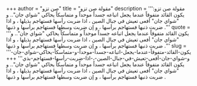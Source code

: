 +++
author = "صن تزو"
title = "مقولة صن تزو"
description = '''مقولة صن تزو: يكون القائد متفوقاً عندما يجعل اتباعه جسداً موحداً و متماسكاً يحاكي "شواي جان".. و "شواي جان" أفعى تعيش في جبال الصين ، اذا ضربت رأسها فستهاجم بذيلها ، و اذا ضربت ذنبها فستهاجم برأسها ، و إن ضربت وسطها فستهاجم برأسها و ذنبها .'''
quote = '''يكون القائد متفوقاً عندما يجعل اتباعه جسداً موحداً و متماسكاً يحاكي "شواي جان".. و "شواي جان" أفعى تعيش في جبال الصين ، اذا ضربت رأسها فستهاجم بذيلها ، و اذا ضربت ذنبها فستهاجم برأسها ، و إن ضربت وسطها فستهاجم برأسها و ذنبها .'''
slug = '''يكون-القائد-متفوقاً-عندما-يجعل-اتباعه-جسداً-موحداً-و-متماسكاً-يحاكي-شواي-جان-و-شواي-جان-أفعى-تعيش-في-جبال-الصين-،-اذا-ضربت-رأسها-فستهاجم-بذي'''
+++
يكون القائد متفوقاً عندما يجعل اتباعه جسداً موحداً و متماسكاً يحاكي "شواي جان".. و "شواي جان" أفعى تعيش في جبال الصين ، اذا ضربت رأسها فستهاجم بذيلها ، و اذا ضربت ذنبها فستهاجم برأسها ، و إن ضربت وسطها فستهاجم برأسها و ذنبها .

